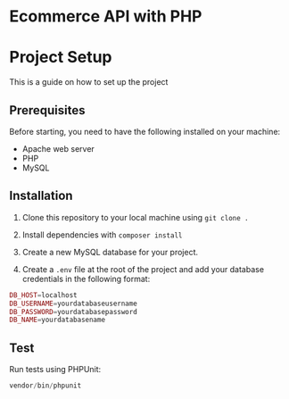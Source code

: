# Ecommerce API with PHP

# Project Setup

This is a guide on how to set up the project

## Prerequisites

Before starting, you need to have the following installed on your machine:

- Apache web server
- PHP
- MySQL

## Installation

1. Clone this repository to your local machine using `git clone .`

3. Install dependencies with `composer install`

4. Create a new MySQL database for your project.

5. Create a `.env` file at the root of the project and add your database credentials in the following format:

```php
DB_HOST=localhost
DB_USERNAME=yourdatabaseusername
DB_PASSWORD=yourdatabasepassword
DB_NAME=yourdatabasename
```

## Test 
Run tests using PHPUnit:

```php
vendor/bin/phpunit
```




